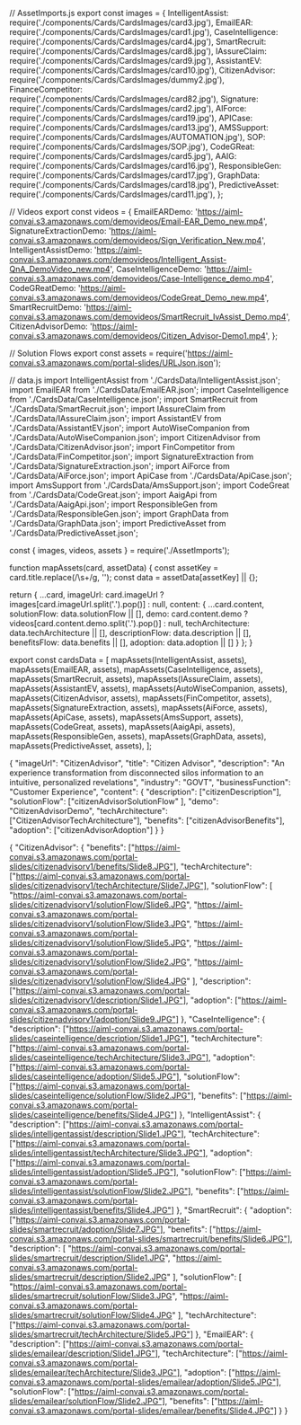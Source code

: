 // AssetImports.js
export const images = {
  IntelligentAssist: require('./components/Cards/CardsImages/card3.jpg'),
  EmailEAR: require('./components/Cards/CardsImages/card1.jpg'),
  CaseIntelligence: require('./components/Cards/CardsImages/card4.jpg'),
  SmartRecruit: require('./components/Cards/CardsImages/card8.jpg'),
  IAssureClaim: require('./components/Cards/CardsImages/card9.jpg'),
  AssistantEV: require('./components/Cards/CardsImages/card10.jpg'),
  CitizenAdvisor: require('./components/Cards/CardsImages/dummy2.jpg'),
  FinanceCompetitor: require('./components/Cards/CardsImages/card82.jpg'),
  Signature: require('./components/Cards/CardsImages/card2.jpg'),
  AIForce: require('./components/Cards/CardsImages/card19.jpg'),
  APICase: require('./components/Cards/CardsImages/card13.jpg'),
  AMSSupport: require('./components/Cards/CardsImages/AUTOMATION.jpg'),
  SOP: require('./components/Cards/CardsImages/SOP.jpg'),
  CodeGReat: require('./components/Cards/CardsImages/card5.jpg'),
  AAIG: require('./components/Cards/CardsImages/card16.jpg'),
  ResponsibleGen: require('./components/Cards/CardsImages/card17.jpg'),
  GraphData: require('./components/Cards/CardsImages/card18.jpg'),
  PredictiveAsset: require('./components/Cards/CardsImages/card11.jpg'),
};

// Videos
export const videos = {
  EmailEARDemo: 'https://aiml-convai.s3.amazonaws.com/demovideos/Email-EAR_Demo_new.mp4',
  SignatureExtractionDemo: 'https://aiml-convai.s3.amazonaws.com/demovideos/Sign_Verification_New.mp4',
  IntelligentAssistDemo: 'https://aiml-convai.s3.amazonaws.com/demovideos/Intelligent_Assist-QnA_DemoVideo_new.mp4',
  CaseIntelligenceDemo: 'https://aiml-convai.s3.amazonaws.com/demovideos/Case-Intelligence_demo.mp4',
  CodeGReatDemo: 'https://aiml-convai.s3.amazonaws.com/demovideos/CodeGreat_Demo_new.mp4',
  SmartRecruitDemo: 'https://aiml-convai.s3.amazonaws.com/demovideos/SmartRecruit_IvAssist_Demo.mp4',
  CitizenAdvisorDemo: 'https://aiml-convai.s3.amazonaws.com/demovideos/Citizen_Advisor-Demo1.mp4',
};

// Solution Flows
export const assets = require('https://aiml-convai.s3.amazonaws.com/portal-slides/URLJson.json');




// data.js
import IntelligentAssist from './CardsData/IntelligentAssist.json';
import EmailEAR from './CardsData/EmailEAR.json';
import CaseIntelligence from './CardsData/CaseIntelligence.json';
import SmartRecruit from './CardsData/SmartRecruit.json';
import IAssureClaim from './CardsData/IAssureClaim.json';
import AssistantEV from './CardsData/AssistantEV.json';
import AutoWiseCompanion from './CardsData/AutoWiseCompanion.json';
import CitizenAdvisor from './CardsData/CitizenAdvisor.json';
import FinCompetitor from './CardsData/FinCompetitor.json';
import SignatureExtraction from './CardsData/SignatureExtraction.json';
import AiForce from './CardsData/AiForce.json';
import ApiCase from './CardsData/ApiCase.json';
import AmsSupport from './CardsData/AmsSupport.json';
import CodeGreat from './CardsData/CodeGreat.json';
import AaigApi from './CardsData/AaigApi.json';
import ResponsibleGen from './CardsData/ResponsibleGen.json';
import GraphData from './CardsData/GraphData.json';
import PredictiveAsset from './CardsData/PredictiveAsset.json';

const { images, videos, assets } = require('./AssetImports');

function mapAssets(card, assetData) {
  const assetKey = card.title.replace(/\s+/g, '');
  const data = assetData[assetKey] || {};

  return {
    ...card,
    imageUrl: card.imageUrl ? images[card.imageUrl.split('.').pop()] : null,
    content: {
      ...card.content,
      solutionFlow: data.solutionFlow || [],
      demo: card.content.demo ? videos[card.content.demo.split('.').pop()] : null,
      techArchitecture: data.techArchitecture || [],
      descriptionFlow: data.description || [],
      benefitsFlow: data.benefits || [],
      adoption: data.adoption || []
    }
  };
}

export const cardsData = [
  mapAssets(IntelligentAssist, assets),
  mapAssets(EmailEAR, assets),
  mapAssets(CaseIntelligence, assets),
  mapAssets(SmartRecruit, assets),
  mapAssets(IAssureClaim, assets),
  mapAssets(AssistantEV, assets),
  mapAssets(AutoWiseCompanion, assets),
  mapAssets(CitizenAdvisor, assets),
  mapAssets(FinCompetitor, assets),
  mapAssets(SignatureExtraction, assets),
  mapAssets(AiForce, assets),
  mapAssets(ApiCase, assets),
  mapAssets(AmsSupport, assets),
  mapAssets(CodeGreat, assets),
  mapAssets(AaigApi, assets),
  mapAssets(ResponsibleGen, assets),
  mapAssets(GraphData, assets),
  mapAssets(PredictiveAsset, assets),
];



{
  "imageUrl": "CitizenAdvisor",
  "title": "Citizen Advisor",
  "description": "An experience transformation from disconnected silos information to an intuitive, personalized revelations",
  "industry": "GOVT",
  "businessFunction": "Customer Experience",
  "content": {
    "description": ["citizenDescription"],
    "solutionFlow": ["citizenAdvisorSolutionFlow" ],
    "demo": "CitizenAdvisorDemo",
    "techArchitecture": ["CitizenAdvisorTechArchitecture"],
    "benefits": ["citizenAdvisorBenefits"],
    "adoption": ["citizenAdvisorAdoption"]
  }
}



{
    "CitizenAdvisor": {
      "benefits": ["https://aiml-convai.s3.amazonaws.com/portal-slides/citizenadvisorv1/benefits/Slide8.JPG"],
      "techArchitecture": ["https://aiml-convai.s3.amazonaws.com/portal-slides/citizenadvisorv1/techArchitecture/Slide7.JPG"],
      "solutionFlow": [
        "https://aiml-convai.s3.amazonaws.com/portal-slides/citizenadvisorv1/solutionFlow/Slide6.JPG",
        "https://aiml-convai.s3.amazonaws.com/portal-slides/citizenadvisorv1/solutionFlow/Slide3.JPG",
        "https://aiml-convai.s3.amazonaws.com/portal-slides/citizenadvisorv1/solutionFlow/Slide5.JPG",
        "https://aiml-convai.s3.amazonaws.com/portal-slides/citizenadvisorv1/solutionFlow/Slide2.JPG",
        "https://aiml-convai.s3.amazonaws.com/portal-slides/citizenadvisorv1/solutionFlow/Slide4.JPG"
      ],
      "description": ["https://aiml-convai.s3.amazonaws.com/portal-slides/citizenadvisorv1/description/Slide1.JPG"],
      "adoption": ["https://aiml-convai.s3.amazonaws.com/portal-slides/citizenadvisorv1/adoption/Slide9.JPG"]
    },
    "CaseIntelligence": {
      "description": ["https://aiml-convai.s3.amazonaws.com/portal-slides/caseintelligence/description/Slide1.JPG"],
      "techArchitecture": ["https://aiml-convai.s3.amazonaws.com/portal-slides/caseintelligence/techArchitecture/Slide3.JPG"],
      "adoption": ["https://aiml-convai.s3.amazonaws.com/portal-slides/caseintelligence/adoption/Slide5.JPG"],
      "solutionFlow": ["https://aiml-convai.s3.amazonaws.com/portal-slides/caseintelligence/solutionFlow/Slide2.JPG"],
      "benefits": ["https://aiml-convai.s3.amazonaws.com/portal-slides/caseintelligence/benefits/Slide4.JPG"]
    },
    "IntelligentAssist": {
      "description": ["https://aiml-convai.s3.amazonaws.com/portal-slides/intelligentassist/description/Slide1.JPG"],
      "techArchitecture": ["https://aiml-convai.s3.amazonaws.com/portal-slides/intelligentassist/techArchitecture/Slide3.JPG"],
      "adoption": ["https://aiml-convai.s3.amazonaws.com/portal-slides/intelligentassist/adoption/Slide5.JPG"],
      "solutionFlow": ["https://aiml-convai.s3.amazonaws.com/portal-slides/intelligentassist/solutionFlow/Slide2.JPG"],
      "benefits": ["https://aiml-convai.s3.amazonaws.com/portal-slides/intelligentassist/benefits/Slide4.JPG"]
    },
    "SmartRecruit": {
      "adoption": ["https://aiml-convai.s3.amazonaws.com/portal-slides/smartrecruit/adoption/Slide7.JPG"],
      "benefits": ["https://aiml-convai.s3.amazonaws.com/portal-slides/smartrecruit/benefits/Slide6.JPG"],
      "description": [
        "https://aiml-convai.s3.amazonaws.com/portal-slides/smartrecruit/description/Slide1.JPG",
        "https://aiml-convai.s3.amazonaws.com/portal-slides/smartrecruit/description/Slide2.JPG"
      ],
      "solutionFlow": [
        "https://aiml-convai.s3.amazonaws.com/portal-slides/smartrecruit/solutionFlow/Slide3.JPG",
        "https://aiml-convai.s3.amazonaws.com/portal-slides/smartrecruit/solutionFlow/Slide4.JPG"
      ],
      "techArchitecture": ["https://aiml-convai.s3.amazonaws.com/portal-slides/smartrecruit/techArchitecture/Slide5.JPG"]
    },
    "EmailEAR": {
      "description": ["https://aiml-convai.s3.amazonaws.com/portal-slides/emailear/description/Slide1.JPG"],
      "techArchitecture": ["https://aiml-convai.s3.amazonaws.com/portal-slides/emailear/techArchitecture/Slide3.JPG"],
      "adoption": ["https://aiml-convai.s3.amazonaws.com/portal-slides/emailear/adoption/Slide5.JPG"],
      "solutionFlow": ["https://aiml-convai.s3.amazonaws.com/portal-slides/emailear/solutionFlow/Slide2.JPG"],
      "benefits": ["https://aiml-convai.s3.amazonaws.com/portal-slides/emailear/benefits/Slide4.JPG"]
    }
  }

